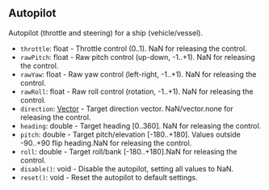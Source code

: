 ## Autopilot

Autopilot (throttle and steering) for a ship (vehicle/vessel).

- `throttle`: float - Throttle control (0..1). NaN for releasing the control.
- `rawPitch`: float - Raw pitch control (up-down, -1..+1). NaN for releasing the control.
- `rawYaw`: float - Raw yaw control (left-right, -1..+1). NaN for releasing the control.
- `rawRoll`: float - Raw roll control (rotation, -1..+1). NaN for releasing the control.
- `direction`: [Vector](Vector.md) - Target direction vector. NaN/vector.none for releasing the control.
- `heading`: double - Target heading [0..360]. NaN for releasing the control.
- `pitch`: double - Target pitch/elevation [-180..+180]. Values outside -90..+90 flip heading.NaN for releasing the control.
- `roll`: double - Target roll/bank [-180..+180].NaN for releasing the control.
- `disable()`: void - Disable the autopilot, setting all values to NaN.
- `reset()`: void - Reset the autopilot to default settings.
